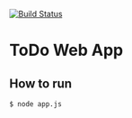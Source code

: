 [![Build Status](https://travis-ci.org/LearnTeachCodeSeoul/todo.svg?branch=master)](https://travis-ci.org/LearnTeachCodeSeoul/todo)

# ToDo Web App

## How to run

```
$ node app.js
```
